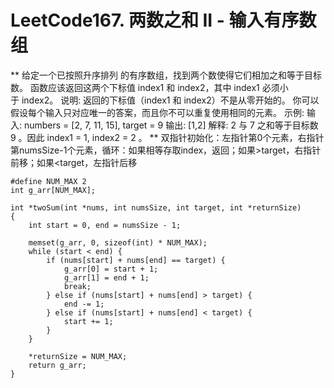 # LeetCode167. 两数之和 II - 输入有序数组
**
给定一个已按照升序排列 的有序数组，找到两个数使得它们相加之和等于目标数。
函数应该返回这两个下标值 index1 和 index2，其中 index1 必须小于 index2。
说明:
返回的下标值（index1 和 index2）不是从零开始的。
你可以假设每个输入只对应唯一的答案，而且你不可以重复使用相同的元素。
示例:
输入: numbers = [2, 7, 11, 15], target = 9
输出: [1,2]
解释: 2 与 7 之和等于目标数 9 。因此 index1 = 1, index2 = 2 。
**
双指针初始化：左指针第0个元素，右指针第numsSize-1个元素，循环：如果相等存取index，返回；如果>target，右指针前移；如果<target，左指针后移
```
#define NUM_MAX 2
int g_arr[NUM_MAX];

int *twoSum(int *nums, int numsSize, int target, int *returnSize)
{
    int start = 0, end = numsSize - 1;

    memset(g_arr, 0, sizeof(int) * NUM_MAX);
    while (start < end) {
        if (nums[start] + nums[end] == target) {
            g_arr[0] = start + 1;
            g_arr[1] = end + 1;
            break;
        } else if (nums[start] + nums[end] > target) {
            end -= 1;
        } else if (nums[start] + nums[end] < target) {
            start += 1;
        }
    }

    *returnSize = NUM_MAX;
    return g_arr;
}
```